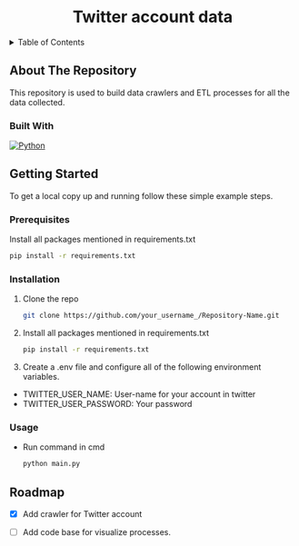 <!-- PROJECT LOGO -->
<div align="center">

  <h1 align="center"><br>Twitter account data</br></h1>

</div>


<!-- TABLE OF CONTENTS -->
<details>
  <summary>Table of Contents</summary>
  <ol>
    <li>
      <a href="#about-the-repository">About The Repository</a>
      <ul>
        <li><a href="#built-with">Built With</a></li>
      </ul>
    </li>
    <li>
      <a href="#getting-started">Getting Started</a>
      <ul>
        <li><a href="#prerequisites">Prerequisites</a></li>
        <li><a href="#installation">Installation</a></li>
        <li><a href="#usage">Usage</a></li>
      </ul>
    </li>
    <li><a href="#usage">Usage</a></li>
    <li><a href="#roadmap">Roadmap</a></li>

  </ol>
</details>



<!-- ABOUT THE REPOSITORY -->
## About The Repository

This repository is used to build data crawlers and ETL processes for all the data collected.



### Built With
[![Python][Python.com]][Python-url]



<!-- GETTING STARTED -->
## Getting Started

To get a local copy up and running follow these simple example steps.

### Prerequisites

Install all packages mentioned in requirements.txt
   ```sh
   pip install -r requirements.txt
   ```

### Installation

1. Clone the repo
   ```sh
   git clone https://github.com/your_username_/Repository-Name.git
   ```
2. Install all packages mentioned in requirements.txt
   ```sh
   pip install -r requirements.txt
   ```
3. Create a .env file and configure all of the following environment variables.
- TWITTER_USER_NAME: User-name for your account in twitter
- TWITTER_USER_PASSWORD: Your password


### Usage

- Run command in cmd
   ```sh
   python main.py
   ```


<!-- ROADMAP -->
## Roadmap

- [x] Add crawler for Twitter account
- [ ] Add code base for visualize processes.


<!-- MARKDOWN LINKS & IMAGES -->
[Python.com]: https://img.shields.io/badge/Python-3776AB?style=for-the-badge&logo=python&logoColor=white
[Python-url]: https://www.python.org/